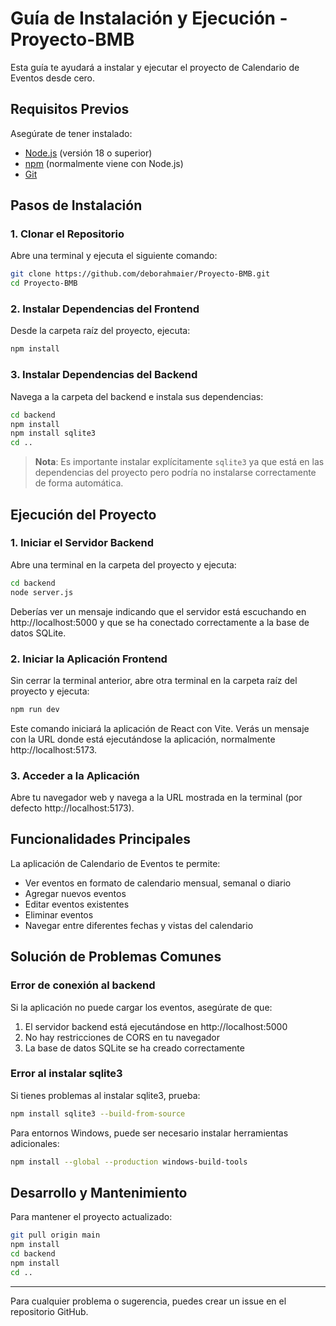 # Guía de Instalación y Ejecución - Proyecto-BMB

Esta guía te ayudará a instalar y ejecutar el proyecto de Calendario de Eventos desde cero.

## Requisitos Previos

Asegúrate de tener instalado:

- [Node.js](https://nodejs.org/) (versión 18 o superior)
- [npm](https://www.npmjs.com/) (normalmente viene con Node.js)
- [Git](https://git-scm.com/)

## Pasos de Instalación

### 1. Clonar el Repositorio

Abre una terminal y ejecuta el siguiente comando:

```bash
git clone https://github.com/deborahmaier/Proyecto-BMB.git
cd Proyecto-BMB
```

### 2. Instalar Dependencias del Frontend

Desde la carpeta raíz del proyecto, ejecuta:

```bash
npm install
```

### 3. Instalar Dependencias del Backend

Navega a la carpeta del backend e instala sus dependencias:

```bash
cd backend
npm install
npm install sqlite3
cd ..
```

> **Nota**: Es importante instalar explícitamente `sqlite3` ya que está en las dependencias del proyecto pero podría no instalarse correctamente de forma automática.

## Ejecución del Proyecto

### 1. Iniciar el Servidor Backend

Abre una terminal en la carpeta del proyecto y ejecuta:

```bash
cd backend
node server.js
```

Deberías ver un mensaje indicando que el servidor está escuchando en http://localhost:5000 y que se ha conectado correctamente a la base de datos SQLite.

### 2. Iniciar la Aplicación Frontend

Sin cerrar la terminal anterior, abre otra terminal en la carpeta raíz del proyecto y ejecuta:

```bash
npm run dev
```

Este comando iniciará la aplicación de React con Vite. Verás un mensaje con la URL donde está ejecutándose la aplicación, normalmente http://localhost:5173.

### 3. Acceder a la Aplicación

Abre tu navegador web y navega a la URL mostrada en la terminal (por defecto http://localhost:5173).

## Funcionalidades Principales

La aplicación de Calendario de Eventos te permite:

- Ver eventos en formato de calendario mensual, semanal o diario
- Agregar nuevos eventos
- Editar eventos existentes
- Eliminar eventos
- Navegar entre diferentes fechas y vistas del calendario

## Solución de Problemas Comunes

### Error de conexión al backend

Si la aplicación no puede cargar los eventos, asegúrate de que:

1. El servidor backend está ejecutándose en http://localhost:5000
2. No hay restricciones de CORS en tu navegador
3. La base de datos SQLite se ha creado correctamente

### Error al instalar sqlite3

Si tienes problemas al instalar sqlite3, prueba:

```bash
npm install sqlite3 --build-from-source
```

Para entornos Windows, puede ser necesario instalar herramientas adicionales:

```bash
npm install --global --production windows-build-tools
```

## Desarrollo y Mantenimiento

Para mantener el proyecto actualizado:

```bash
git pull origin main
npm install
cd backend
npm install
cd ..
```

---

Para cualquier problema o sugerencia, puedes crear un issue en el repositorio GitHub.
